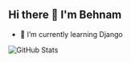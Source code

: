 ## Hi there 👋 I'm Behnam
- 🌱 I’m currently learning Django




<img src="https://github-readme-stats.vercel.app/api?username=behnambm&amp;show_icons=true" alt="GitHub Stats">

<!--
**behnambm/behnambm** is a ✨ _special_ ✨ repository because its `README.md` (this file) appears on your GitHub profile.

Here are some ideas to get you started:



- 👯 I’m looking to collaborate on ...
- 🤔 I’m looking for help with ...
- 💬 Ask me about ...

- 😄 Pronouns: ...
- ⚡ Fun fact: ...
-->
